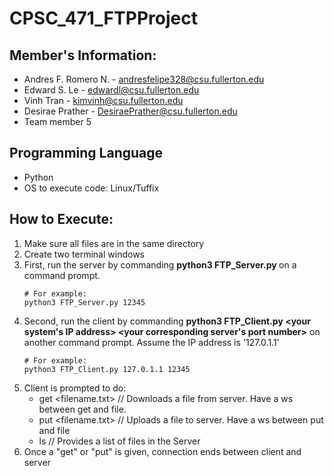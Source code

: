 # CPSC_471_FTPProject

## Member's Information:
* Andres F. Romero N. - andresfelipe328@csu.fullerton.edu
* Edward S. Le - edwardl@csu.fullerton.edu
* Vinh Tran - kimvinh@csu.fullerton.edu
* Desirae Prather - DesiraePrather@csu.fullerton.edu
* Team member 5

## Programming Language
* Python
* OS to execute code: Linux/Tuffix

## How to Execute:
1. Make sure all files are in the same directory
2. Create two terminal windows
3. First, run the server by commanding **python3 FTP_Server.py <your port number>** on a command prompt.
   ```
   # For example:
   python3 FTP_Server.py 12345
   ```
4. Second, run the client by commanding **python3 FTP_Client.py <your system's IP address> <your corresponding server's port number>** on another command prompt.
   Assume the IP address is '127.0.1.1'
   ```
   # For example:
   python3 FTP_Client.py 127.0.1.1 12345
   ```
5. Client is prompted to do:
    * get <filename.txt> // Downloads a file from server. Have a ws between get and file.
    * put <filename.txt> // Uploads a file to server. Have a ws between put and file
    * ls                 // Provides a list of files in the Server
6. Once a "get" or "put" is given, connection ends between client and server
